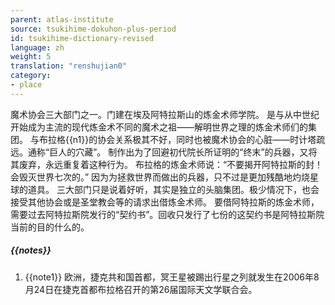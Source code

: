 ```yaml
---
parent: atlas-institute
source: tsukihime-dokuhon-plus-period
id: tsukihime-dictionary-revised
language: zh
weight: 5
translation: "renshujian0"
category:
- place
---
```


魔术协会三大部门之一。门建在埃及阿特拉斯山的炼金术师学院。
是与从中世纪开始成为主流的现代炼金术不同的魔术之祖——解明世界之理的炼金术师们的集团。
与布拉格{{n1}}的协会关系极其不好，同时也被魔术协会的心脏——时计塔疏远。通称“巨人的穴藏”。
制作出为了回避初代院长所证明的“终末”的兵器，又将其废弃，永远重复着这种行为。
布拉格的炼金术师说：“不要揭开阿特拉斯的封！会毁灭世界七次的。”
因为为拯救世界而做出的兵器，只不过是更加残酷地灼烧星球的道具。
三大部门只是说着好听，其实是独立的头脑集团。极少情况下，也会接受其他协会或是圣堂教会等的请求出借炼金术师。
要借阿特拉斯的炼金术师，需要过去阿特拉斯院发行的“契约书”。回收只发行了七份的这契约书是阿特拉斯院当前的目的什么的。

##### {{notes}}

1. {{note1}} 欧洲，捷克共和国首都，冥王星被踢出行星之列就发生在2006年8月24日在捷克首都布拉格召开的第26届国际天文学联合会。
